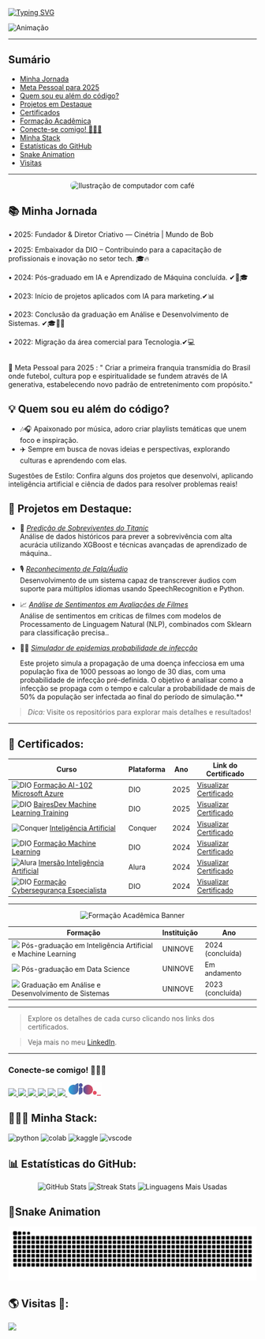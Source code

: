 <a href="https://git.io/typing-svg">
  <img 
    src="https://readme-typing-svg.herokuapp.com?font=Fira+Code&color=BB00B4&lines=Olá,+Eu+sou+Rone+Bragaglia!+%F0%9F%91%BE%F0%9F%93%9A%F0%9F%92%99" 
    alt="Typing SVG" 
  />
</a>

<img 
  src="https://i.pinimg.com/originals/83/b8/09/83b809857acd41a7bad4935b4734f9fc.gif" 
  alt="Animação" 
  height="250"
/>

---

## Sumário
- [Minha Jornada](#-minha-jornada)
- [Meta Pessoal para 2025](#-meta-pessoal-para-2025-)
- [Quem sou eu além do código?](#-quem-sou-eu-além-do-código)
- [Projetos em Destaque](#-projetos-em-destaque)
- [Certificados](#-certificados)
- [Formação Acadêmica](#-formação-acadêmica)
- [Conecte-se comigo! 🤝👇🏼](#conecte-se-comigo-🤝👇🏼)
- [Minha Stack](#-minha-stack)
- [Estatísticas do GitHub](#-estatísticas-do-github)
- [Snake Animation](#snake-animation)
- [Visitas](#-visitas-👀)

---

<div align="center">
  <img src="https://raw.githubusercontent.com/MicaelliMedeiros/micaellimedeiros/master/image/computer-illustration.png" alt="Ilustração de computador com café" width="400px" style="border-radius: 8px;"/>
</div>

## 📚 Minha Jornada

• 2025: Fundador & Diretor Criativo — Cinétria | Mundo de Bob

• 2025: Embaixador da DIO – Contribuindo para a capacitação de profissionais e inovação no setor tech. 🎓🔥

• 2024: Pós-graduado em IA e Aprendizado de Máquina concluída. ✔🧠🎓

• 2023: Início de projetos aplicados com IA para marketing.✔📊

• 2023: Conclusão da graduação em Análise e Desenvolvimento de Sistemas.  ✔🎓👨‍💻

• 2022: Migração da área comercial para Tecnologia.✔💻

##

📌 Meta Pessoal para 2025 :
" Criar a primeira franquia transmídia do Brasil onde futebol, cultura pop e espiritualidade se fundem através de IA generativa, estabelecendo novo padrão de entretenimento com propósito."

## 💡 Quem sou eu além do código?

- 🎶🎧 Apaixonado por música, adoro criar playlists temáticas que unem foco e inspiração.
- ✈️ Sempre em busca de novas ideias e perspectivas, explorando culturas e aprendendo com elas.

Sugestões de Estilo:
Confira alguns dos projetos que desenvolvi, aplicando inteligência artificial e ciência de dados para resolver problemas reais!

## 🚀 Projetos em Destaque:

- 🚢 *[Predição de Sobreviventes do Titanic](https://github.com/Ronbragaglia/Sobreviventes-titanic)*  
   Análise de dados históricos para prever a sobrevivência com alta acurácia utilizando XGBoost e técnicas avançadas de aprendizado de máquina..

- 🎙 *[Reconhecimento de Fala/Áudio](https://github.com/Ronbragaglia/Reconhecimento-de-fala-audio)*  
   Desenvolvimento de um sistema capaz de transcrever áudios com suporte para múltiplos idiomas usando SpeechRecognition e Python.

- 📈 *[Análise de Sentimentos em Avaliações de Filmes](https://github.com/Ronbragaglia/Sentimento-Cinematogr-fico)*  
   Análise de sentimentos em críticas de filmes com modelos de Processamento de Linguagem Natural (NLP), combinados com Sklearn para classificação precisa..

- 👨‍🔬 *[Simulador de epidemias probabilidade de infecção](https://github.com/Ronbragaglia/Simulador-de-Epidemias-Probabilidade-de-Infec-o)*

   Este projeto simula a propagação de uma doença infecciosa em uma população fixa de 1000 pessoas ao longo de 30 dias, com uma 
   probabilidade de infecção pré-definida. O objetivo é analisar como a infecção se propaga com o tempo e calcular a probabilidade de 
   mais de 50% da população ser infectada ao final do período de simulação.**
  

> *Dica:* Visite os repositórios para explorar mais detalhes e resultados!

---

## 🏅 Certificados:

| Curso                                                                                                                        | Plataforma       | Ano  | Link do Certificado                                                                 |
|------------------------------------------------------------------------------------------------------------------------------|------------------|------|-------------------------------------------------------------------------------------|
| <img src="https://img.shields.io/badge/DIO-Roxo?style=flat&logo=dev.to&logoColor=white" alt="DIO" height="20"> [Formação AI-102 Microsoft Azure](https://web.dio.me/track/formacao-ai-102-certification) | DIO              | 2025 | [Visualizar Certificado](https://hermes.dio.me/certificates/Z6WAAROV.pdf)           |
| <img src="https://img.shields.io/badge/DIO-Roxo?style=flat&logo=dev.to&logoColor=white" alt="DIO" height="20"> [BairesDev Machine Learning Training](https://web.dio.me/track/bairesdev-machine-learning-training) | DIO              | 2025 | [Visualizar Certificado](https://hermes.dio.me/certificates/ZMPN8ALQ.pdf)           |
| <img src="https://img.shields.io/badge/Conquer-Amarelo?style=flat&logo=Conquer&logoColor=black" alt="Conquer" height="20"> [Inteligência Artificial](https://conquerplus.com.br/certificates/4684e5c3-74b3-4c7d-b843-a2f55d9dfed2)                   | Conquer          | 2024 | [Visualizar Certificado](https://conquerplus.com.br/certificates/4684e5c3-74b3-4c7d-b843-a2f55d9dfed2) |
| <img src="https://img.shields.io/badge/DIO-Roxo?style=flat&logo=dev.to&logoColor=white" alt="DIO" height="20"> [Formação Machine Learning](https://www.dio.me/certificate/YKPL9NLP/share)                             | DIO              | 2024 | [Visualizar Certificado](https://www.dio.me/certificate/YKPL9NLP/share)            |
| <img src="https://img.shields.io/badge/Alura-Azul?style=flat&logo=Alura&logoColor=white" alt="Alura" height="20"> [Imersão Inteligência Artificial](https://cursos.alura.com.br/immersion/22/user/ronebragaglia23/certificate)                   | Alura            | 2024 | [Visualizar Certificado](https://cursos.alura.com.br/immersion/22/user/ronebragaglia23/certificate) |
| <img src="https://img.shields.io/badge/DIO-Roxo?style=flat&logo=dev.to&logoColor=white" alt="DIO" height="20"> [Formação Cybersegurança Especialista](https://www.dio.me/certificate/0C19CA48/share)                 | DIO              | 2024 | [Visualizar Certificado](https://www.dio.me/certificate/0C19CA48/share)            |



---

<p align="center">
  <img src="https://img.shields.io/badge/-🎓_Formação_Acadêmica-8a3ab9?style=for-the-badge&logo=google-scholar&logoColor=white" alt="Formação Acadêmica Banner"/>
</p>

| Formação                                                                                                 | Instituição  | Ano             |
|----------------------------------------------------------------------------------------------------------|-------------|-----------------|
| <img src="https://img.shields.io/badge/UNINOVE-Roxo?style=flat&logo=google-scholar&logoColor=white" height="20"> Pós-graduação em Inteligência Artificial e Machine Learning | UNINOVE      | 2024 (concluída) |
| <img src="https://img.shields.io/badge/UNINOVE-Roxo?style=flat&logo=google-scholar&logoColor=white" height="20"> Pós-graduação em Data Science | UNINOVE      | Em andamento    |
| <img src="https://img.shields.io/badge/UNINOVE-Roxo?style=flat&logo=google-scholar&logoColor=white" height="20"> Graduação em Análise e Desenvolvimento de Sistemas | UNINOVE      | 2023 (concluída) |

---
> Explore os detalhes de cada curso clicando nos links dos certificados.

> Veja mais no meu [LinkedIn](https://www.linkedin.com/in/rone-bragaglia-a6aa60157/).

---
<h3 align="left">Conecte-se comigo! 🤝👇🏼</h3>
<div>
  <a href="https://wa.me/5511954092078" target="_blank">
    <img src="https://img.shields.io/badge/-WhatsApp-000?style=for-the-badge&logo=whatsapp&logoColor=FF00F6&color:FFF">
</a>
  <a href="https://www.linkedin.com/in/rone-bragaglia-a6aa60157/">
    <img src="https://img.shields.io/badge/-LinkedIn-000?style=for-the-badge&logo=linkedin&logoColor=FF00F6&color:FFF">
  </a>
  <a href="https://discord.com/channels/@me/">
    <img src="https://img.shields.io/badge/Discord-7289DA?style=for-the-badge&logo=discord&logoColor=white">
  </a>
  <a href="https://ronbragaglia.github.io/Portfolio/" target="_blank">
    <img src="https://img.shields.io/badge/Portfolio-255E63?style=for-the-badge&logo=About.me&logoColor=white">
  </a>
  <a href="https://ronbragaglia.github.io/portfolio-marketing-digital./">
  <img src="https://img.shields.io/badge/-Marketing%20Digital-000?style=for-the-badge&logo=github&logoColor=FF00F6">
</a>
 <a href="mailto:ronbragaglia@gmail.com">
    <img src="https://img.shields.io/badge/Gmail-333333?style=for-the-badge&logo=gmail&logoColor=red">
  </a>
  <a href="https://www.dio.me/users/ronebragagliasso">
    <img src="https://github.com/Hadryanpaulo/Hadryanpaulo/raw/b55de4628a36eaad43f0edc2709993529ae48b37/dio.me.jpeg" alt="DIO Logo" width="70">
  </a>
</div>

## 👨🏻‍💻 Minha Stack:

<div style="display: inline_block">
  <img align="center" alt="python" src="https://img.shields.io/badge/Python-14354C?style=for-the-badge&logo=python&logoColor=white" />
  <img align="center" alt="colab" src="https://img.shields.io/badge/Colab-F9AB00?style=for-the-badge&logo=googlecolab&color=525252" />
  <img align="center" alt="kaggle" src="https://img.shields.io/badge/Kaggle-20BEFF?style=for-the-badge&logo=Kaggle&logoColor=white" />
  <img align="center" alt="vscode" src="https://img.shields.io/badge/Visual_Studio_Code-0078D4?style=for-the-badge&logo=visual%20studio%20code&logoColor=white" />
</div>

## 📊 Estatísticas do GitHub:

<p align="center">
  <img src="https://github-readme-stats.vercel.app/api?username=Ronbragaglia&theme=midnight-purple&count_private=true&show_icons=true" alt="GitHub Stats"/>
  <img src="https://github-readme-streak-stats.herokuapp.com/?user=Ronbragaglia&theme=midnight-purple" alt="Streak Stats"/>
  <img src="https://github-readme-stats.vercel.app/api/top-langs/?username=Ronbragaglia&theme=midnight-purple&layout=compact&hide=jupyter%20notebook" alt="Linguagens Mais Usadas"/>
</p>

## 🐍Snake Animation

![snake gif](https://raw.githubusercontent.com/Ronbragaglia/Ronbragaglia/output/snake.svg)

## 🌎 Visitas 👀:
<img src="https://komarev.com/ghpvc/?username=Ronbragaglia&label=&color=blueviolet&style=flat" />









